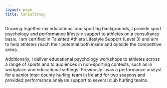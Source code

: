 ```yaml
---
layout: page
title: Consultancy
---
```


Drawing together my educational and sporting backgrounds, I provide sport psychology and performance lifestyle support to athletes on a consultancy basis. I am certified in Talented Athlete Lifestyle Support (Level 3) and aim to help athletes reach their potential both inside and outside the competitive arena. 

Additionally, I deliver educational psychology workshops to athletes across a range of sports and to audiences in non-sporting contexts, such as in workplace and educational settings. Previously I was a performance analyst for a senior inter-county hurling team in Ireland for two seasons and provided performance analysis support to several club hurling teams. 
